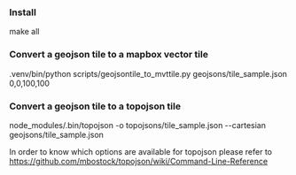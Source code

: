 ### Install

  make all

### Convert a geojson tile to a mapbox vector tile

  .venv/bin/python scripts/geojsontile_to_mvttile.py geojsons/tile_sample.json 0,0,100,100

### Convert a geojson tile to a topojson tile

  node_modules/.bin/topojson -o topojsons/tile_sample.json --cartesian geojsons/tile_sample.json

In order to know which options are available for topojson please refer to https://github.com/mbostock/topojson/wiki/Command-Line-Reference
